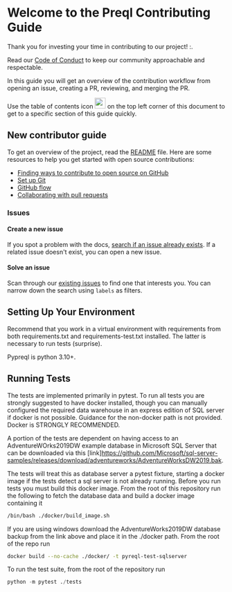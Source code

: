
# Welcome to the Preql Contributing Guide <!-- omit in toc -->

Thank you for investing your time in contributing to our project! :.

Read our [Code of Conduct](./CODE_OF_CONDUCT.md) to keep our community approachable and respectable.

In this guide you will get an overview of the contribution workflow from opening an issue, creating a PR, reviewing, and merging the PR.

Use the table of contents icon <img src="/contributing/images/table-of-contents.png" width="25" height="25" /> on the top left corner of this document to get to a specific section of this guide quickly.

## New contributor guide

To get an overview of the project, read the [README](../README.md) file. Here are some resources to help you get started with open source contributions:

- [Finding ways to contribute to open source on GitHub](https://docs.github.com/en/get-started/exploring-projects-on-github/finding-ways-to-contribute-to-open-source-on-github)
- [Set up Git](https://docs.github.com/en/get-started/getting-started-with-git/set-up-git)
- [GitHub flow](https://docs.github.com/en/get-started/using-github/github-flow)
- [Collaborating with pull requests](https://docs.github.com/en/github/collaborating-with-pull-requests)



### Issues

#### Create a new issue

If you spot a problem with the docs, [search if an issue already exists](https://docs.github.com/en/github/searching-for-information-on-github/searching-on-github/searching-issues-and-pull-requests#search-by-the-title-body-or-comments). If a related issue doesn't exist, you can open a new issue.

#### Solve an issue

Scan through our [existing issues](https://github.com/preqldata/pypreql/issues) to find one that interests you. You can narrow down the search using `labels` as filters. 


## Setting Up Your Environment

Recommend that you work in a virtual environment with requirements from both requirements.txt and requirements-test.txt installed. The latter is necessary to run
tests (surprise). 

Pypreql is python 3.10+.

## Running Tests

The tests are implemented primarily in pytest. To run all tests you are strongly suggested to have docker installed, though you can manually configured the required
data warehouse in an express edition of SQL server if docker is not possible. Guidance for the non-docker path is not provided. Docker is
STRONGLY RECOMMENDED.

A portion of the tests are dependent on having access to an AdventureWOrks2019DW example database
in Microsoft SQL Server that can be downloaded via this [link]https://github.com/Microsoft/sql-server-samples/releases/download/adventureworks/AdventureWorksDW2019.bak.

The tests will treat this as database server a pytest fixture, starting a docker image if the tests detect a sql server is not already running. Before
you run tests you must build this docker image. From the root of this repository run the following to fetch the database data and build a docker image
containing it

```bash
/bin/bash ./docker/build_image.sh
```

If you are using windows download the AdventureWorks2019DW database backup from the link above and place it in the ./docker path.
From the root of the repo run
```bash
docker build --no-cache ./docker/ -t pyreql-test-sqlserver
```

To run the test suite, from the root of the repository run

```python
python -m pytest ./tests
```